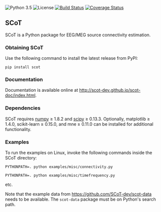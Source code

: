 ![Python 3.5](https://img.shields.io/badge/python-3.5-green.svg)
![License](https://img.shields.io/badge/license-MIT-blue.svg)
[![Build Status](https://travis-ci.org/scot-dev/scot.svg?branch=master)](https://travis-ci.org/scot-dev/scot)
[![Coverage Status](https://codecov.io/gh/scot-dev/scot/branch/master/graphs/badge.svg)](https://codecov.io/gh/scot-dev/scot/branch/master)

## SCoT

SCoT is a Python package for EEG/MEG source connectivity estimation.


### Obtaining SCoT

Use the following command to install the latest release from PyPI:

    pip install scot


### Documentation

Documentation is available online at http://scot-dev.github.io/scot-doc/index.html.


### Dependencies

SCoT requires [numpy](http://www.numpy.org/) ≥ 1.8.2 and [scipy](https://scipy.org/) ≥ 0.13.3. Optionally, matplotlib ≥ 1.4.0, scikit-learn ≥ 0.15.0, and mne ≥ 0.11.0 can be installed for additional functionality.


### Examples

To run the examples on Linux, invoke the following commands inside the SCoT directory:

    PYTHONPATH=. python examples/misc/connectivity.py

    PYTHONPATH=. python examples/misc/timefrequency.py

etc.

Note that the example data from https://github.com/SCoT-dev/scot-data needs to be available. The `scot-data` package must be on Python's search path.
